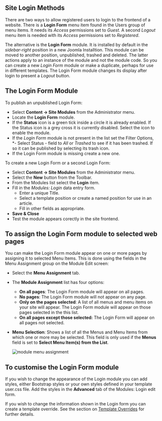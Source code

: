 <!-- Filename: Enabling_the_Login_Form_module / Display title: Login Form -->

## Site Login Methods

There are two ways to allow registered users to login to the frontend of a
website. There is a **Login Form** menu item found in the Users group of menu
items. It needs its *Access* permissions set to *Guest*. A second *Logout* menu
item is needed with its *Access* permissions set to *Registered*.

The alternative is the **Login Form** module. It is installed by default in the
*sidebar-right* position in a new Joomla Installtion. This module can be moved
to another position, unpublished, trashed and deleted. The latter actions
apply to an instance of the module and not the module code. So you can create
a new *Login Form* module or make a duplicate, perhaps for use in different
templates. The Login Form module changes its display after login to present
a *Logout* button.

## The Login Form Module

To publish an unpublished Login Form:

*  Select **Content → Site Modules** from the Administrator menu.
*  Locate the **Login Form** module.
*  If the **Status** icon is a green tick inside a circle it is already
enabled. If the Status icon is a grey cross it is currently disabled. Select
the icon to enable the module.
* If the *Login Form* module is not present in the list set the Filter Options,
*- Select Status - field to *All* or *Trashed* to see if it has been trashed.
If so it can be published by selecting its trash icon.
* If the Login Form module is missing create a new one.

To create a new Login Form or a second Login Form:

*  Select **Content → Site Modules** from the Administrator menu.
* Select the **New** button from the Toolbar.
* From the Modules list select the **Login** item.
* Fill in the *Modules: Login* data entry form.
  - Enter a unique Title.
  - Select a template position or create a named position for use in an article.
  - Fill in other fields as appropriate.
* **Save & Close**
* Test the module appears corectly in the site frontend.

## To assign the Login Form module to selected web pages

You can make the Login Form module appear on one or more pages by
assigning it to selected Menu Items. This is done using the fields in
the Menu Assignment group on the Module Edit screen:

- Select the **Menu Assignment** tab.
- The **Module Assignment** list has four options:
  - **On all pages**: The Login Form module will appear on all pages.
  - **No pages**: The Login Form module will not appear on any page.
  - **Only on the pages selected**: A list of all menus and menu items on your
  site will appear. The Login Form module will appear on those pages selected
  in the this list.
  - **On all pages except those selected:** The Login Form will appear on all
  pages not selected.
- **Menu Selection**: Shows a list of all the Menus and Menu Items from
  which one or more may be selected. This field is only used if the
  **Menus** field is set to **Select Menu Item(s) from the List**.

  ![module menu assignment](../../../en/images/modules/modules-login-menu-assignment.png "Login module menu assignment")

## To customise the Login Form module

If you wish to change the appearance of the Login module you can add styles,
either Bootstrap styles or your own styles defined in your template user.css
file. Add the styles in the **Advanced** tab of the Modules: Login edit form.

If you wish to change the information shown in the Login form you can create
a template override. See the section on
[Template Overrides](jdocmanual?article=user/templates/template-overrides)
for further details.
